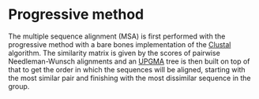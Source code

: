 # Progressive method
The multiple sequence alignment (MSA) is first performed with the progressive method with a bare bones implementation of the [Clustal](https://en.wikipedia.org/wiki/Clustal) algorithm.
The similarity matrix is given by the scores of pairwise Needleman-Wunsch alignments and an [UPGMA](https://en.wikipedia.org/wiki/UPGMA) tree is then built on top of that to get the order in which the sequences will be aligned, starting with the most similar pair and finishing with the most dissimilar sequence in the group.


